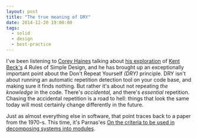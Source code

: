 ```yaml
---
layout: post
title: "The true meaning of DRY"
date: 2014-12-20 19:00:00
tags:
  - solid
  - design
  - best-practice
---
```


I've been listening to [Corey Haines](http://articles.coreyhaines.com/) talking about
[his exploration](https://leanpub.com/4rulesofsimpledesign) of
[Kent Beck's](http://www.threeriversinstitute.org/blog/) 4 Rules of Simple Design, and he has
brought up an exceptionally important point about the Don't Repeat Yourself _(DRY)_ principle. DRY
isn't about running an automatic repetition detection tool on your code base, and making sure it
finds nothing. But rather it's about not repeating _the knowledge_ in the code. There's
_accidental,_ and there's _essential_ repetition. Chasing the accidental repetition is a road to
hell: things that look the same today will most certainly change differently in the future.

Just as almost everything else in software, that point traces back to a paper from the 1970-s. This
time, it's Parnas'es
[On the criteria to be used in decomposing systems into modules](http://repository.cmu.edu/cgi/viewcontent.cgi?article=2979&context=compsci).
